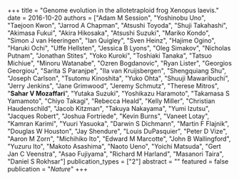 +++
title = "Genome evolution in the allotetraploid frog Xenopus laevis."
date = 2016-10-20
authors = ["Adam M Session", "Yoshinobu Uno", "Taejoon Kwon", "Jarrod A Chapman", "Atsushi Toyoda", "Shuji Takahashi", "Akimasa Fukui", "Akira Hikosaka", "Atsushi Suzuki", "Mariko Kondo", "Simon J van Heeringen", "Ian Quigley", "Sven Heinz", "Hajime Ogino", "Haruki Ochi", "Uffe Hellsten", "Jessica B Lyons", "Oleg Simakov", "Nicholas Putnam", "Jonathan Stites", "Yoko Kuroki", "Toshiaki Tanaka", "Tatsuo Michiue", "Minoru Watanabe", "Ozren Bogdanovic", "Ryan Lister", "Georgios Georgiou", "Sarita S Paranjpe", "Ila van Kruijsbergen", "Shengquiang Shu", "Joseph Carlson", "Tsutomu Kinoshita", "Yuko Ohta", "Shuuji Mawaribuchi", "Jerry Jenkins", "Jane Grimwood", "Jeremy Schmutz", "Therese Mitros", "**Sahar V Mozaffari**", "Yutaka Suzuki", "Yoshikazu Haramoto", "Takamasa S Yamamoto", "Chiyo Takagi", "Rebecca Heald", "Kelly Miller", "Christian Haudenschild", "Jacob Kitzman", "Takuya Nakayama", "Yumi Izutsu", "Jacques Robert", "Joshua Fortriede", "Kevin Burns", "Vaneet Lotay", "Kamran Karimi", "Yuuri Yasuoka", "Darwin S Dichmann", "Martin F Flajnik", "Douglas W Houston", "Jay Shendure", "Louis DuPasquier", "Peter D Vize", "Aaron M Zorn", "Michihiko Ito", "Edward M Marcotte", "John B Wallingford", "Yuzuru Ito", "Makoto Asashima", "Naoto Ueno", "Yoichi Matsuda", "Gert Jan C Veenstra", "Asao Fujiyama", "Richard M Harland", "Masanori Taira", "Daniel S Rokhsar"]
publication_types = ["2"]
abstract = ""
featured = false
publication = "*Nature*"
+++

